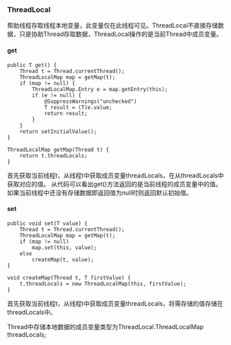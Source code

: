 ### ThreadLocal

帮助线程存取线程本地变量，此变量仅在此线程可见。ThreadLocal不直接存储数据，只是协助Thread存取数据，ThreadLocal操作的是当前Thread中成员变量。

#### get
    public T get() {
        Thread t = Thread.currentThread();
        ThreadLocalMap map = getMap(t);
        if (map != null) {
            ThreadLocalMap.Entry e = map.getEntry(this);
            if (e != null) {
                @SuppressWarnings("unchecked")
                T result = (T)e.value;
                return result;
            }
        }
        return setInitialValue();
    }
    
    ThreadLocalMap getMap(Thread t) {
        return t.threadLocals;
    }


首先获取当前线程t，从线程t中获取成员变量threadLocals，在从threadLocals中获取对应的值。
从代码可以看出get()方法返回的是当前线程的成员变量中的值。如果当前线程中还没有存储数据即返回值为null时则返回默认初始值。

#### set
    public void set(T value) {
        Thread t = Thread.currentThread();
        ThreadLocalMap map = getMap(t);
        if (map != null)
            map.set(this, value);
        else
            createMap(t, value);
    }
    
    void createMap(Thread t, T firstValue) {
        t.threadLocals = new ThreadLocalMap(this, firstValue);
    }


首先获取当前线程t，从线程t中获取成员变量threadLocals，将需存储的值存储在threadLocals中。


Thread中存储本地数据的成员变量类型为ThreadLocal.ThreadLocalMap threadLocals;

